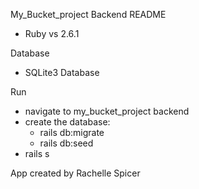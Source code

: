 My_Bucket_project Backend README

* Ruby vs 2.6.1



Database

* SQLite3 Database



Run
* navigate to my_bucket_project backend
* create the database:
    * rails db:migrate
    * rails db:seed
* rails s


App created by Rachelle Spicer
